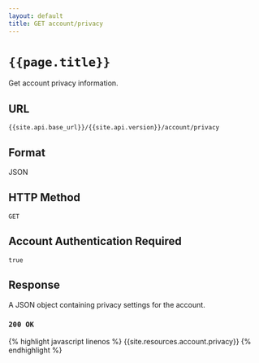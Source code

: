 ```yaml
---
layout: default
title: GET account/privacy
---
```

# `{{page.title}}`

Get account privacy information.

## URL

`{{site.api.base_url}}/{{site.api.version}}/account/privacy`

## Format

JSON

## HTTP Method

`GET`

## Account Authentication Required

`true`

## Response

A JSON object containing privacy settings for the account.

### `200 OK`

{% highlight javascript linenos %}
{{site.resources.account.privacy}}
{% endhighlight %}
